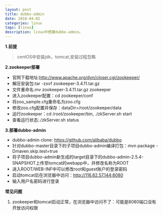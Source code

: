 ```yaml
---
layout: post
title: dubbo-admin
date: 2018-04-02
categories: linux
tags: [linux]
description: linux中搭建dubbo-admin。
---
```


**1.前提**<br/>
> centOS中安装jdk，tomcat,安装过程忽略

**2.zookeeper部署**
- 官网下载地址:http://www.apache.org/dyn/closer.cgi/zookeeper/
- 解压安装包:tar -zxvf  zookeeper-3.4.11.tar.gz
- 文件重命名:mv zookeeper-3.4.11.tar.gz zookeeper
- 进入zookeeper配置：cd zookeeper/conf
- 将zoo_sample.cfg重命名为zoo.cfg
- 修改zoo.cfg配置并保存：dataDir=/root/zookeeper/data
- 运行zookeeper：cd /root/zookeeper/bin, ./zkServer.sh start
- 查看运行状态:./zkServer.sh status

**3.部署dubbo-admin**
- dubbo-admin clone: https://github.com/alibaba/dubbo
- 针对dubbo-master目录下的子项目dubbo-admin编译打包：mvn package -Dmaven.skip.test=true
- 将子项目dubbo-admin新生成的target目录下的dubbo-admin-2.5.4-SNAPSHOT上传至tomcat的webapp中，并修改名称为ROOT
- 进入ROOT/WEB-INF中可以修改root和guest账户的登录密码
- 启动tomcat后在浏览器中访问：http://116.62.57.144:8080
- 输入用户名密码进行登录

**常见问题**
1. zookeeper和tomcat启动正常，在浏览器中访问不了：可能是8080端口没有开放访问权限









